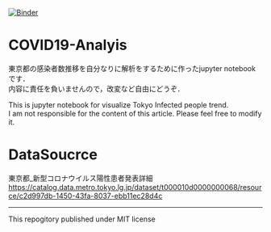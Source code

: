 [![Binder](https://mybinder.org/badge_logo.svg)](https://mybinder.org/v2/gh/d30tajima/COVID19-Analyis/master)
# COVID19-Analyis
東京都の感染者数推移を自分なりに解析をするために作ったjupyter notebookです．  
内容に責任を負いませんので，改変など自由にどうぞ．

This is jupyter notebook for visualize Tokyo Infected people trend.  
I am not responsible for the content of this article. Please feel free to modify it.


# DataSoucrce
東京都_新型コロナウイルス陽性患者発表詳細  
https://catalog.data.metro.tokyo.lg.jp/dataset/t000010d0000000068/resource/c2d997db-1450-43fa-8037-ebb11ec28d4c

---
This repogitory published under MIT license  
